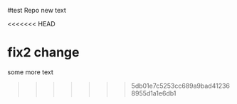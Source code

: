 #test Repo
new text

<<<<<<< HEAD

fix2 change
=======
some more text
>>>>>>> 5db01e7c5253cc689a9bad412368955d1a1e6db1
